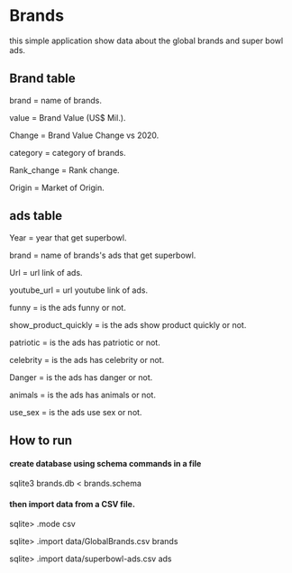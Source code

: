 # Brands

this simple application show data about the global brands and super bowl ads.


## Brand table

brand = name of brands.

value = Brand Value (US$ Mil.).

Change = Brand Value Change vs 2020.

category = category of brands.

Rank_change = Rank change.

Origin = Market of Origin.


## ads table

Year = year that get superbowl.

brand = name of brands's ads that get superbowl.

Url = url link of ads.

youtube_url = url youtube link of ads.

funny  = is the ads funny or not.

show_product_quickly = is the ads show product quickly or not.

patriotic = is the ads has patriotic or not.

celebrity = is the ads has celebrity or not.

Danger = is the ads has danger or not.

animals = is the ads has animals or not.

use_sex = is the ads use sex or not.


## How to run

#### create database using schema commands in a file

sqlite3 brands.db < brands.schema


#### then import data from a CSV file.

sqlite> .mode csv

sqlite> .import data/GlobalBrands.csv brands

sqlite> .import data/superbowl-ads.csv ads